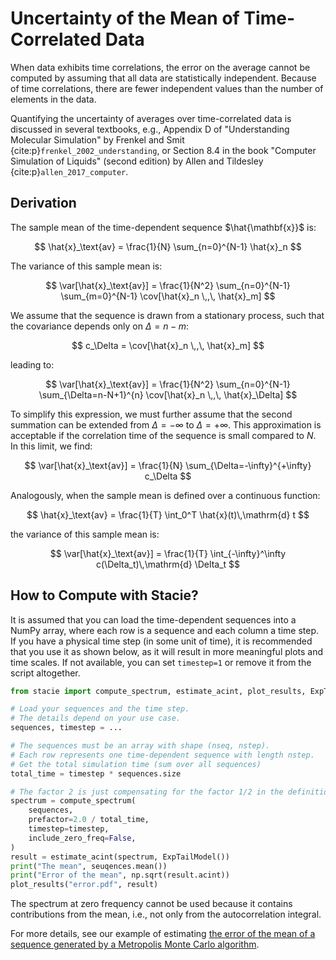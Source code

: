 # Uncertainty of the Mean of Time-Correlated Data

When data exhibits time correlations,
the error on the average cannot be computed by assuming that all data are statistically independent.
Because of time correlations, there are fewer independent values than the number of elements in the data.

Quantifying the uncertainty of averages over time-correlated data is discussed
in several textbooks, e.g.,
Appendix D of "Understanding Molecular Simulation"
by Frenkel and Smit {cite:p}`frenkel_2002_understanding`,
or Section 8.4 in the book "Computer Simulation of Liquids" (second edition)
by Allen and Tildesley {cite:p}`allen_2017_computer`.

## Derivation

The sample mean of the time-dependent sequence $\hat{\mathbf{x}}$ is:

$$
  \hat{x}_\text{av} = \frac{1}{N} \sum_{n=0}^{N-1} \hat{x}_n
$$

The variance of this sample mean is:

$$
  \var[\hat{x}_\text{av}] =
      \frac{1}{N^2} \sum_{n=0}^{N-1} \sum_{m=0}^{N-1}
      \cov[\hat{x}_n \,,\, \hat{x}_m]
$$

We assume that the sequence is drawn from a stationary process,
such that the covariance depends only on $\Delta = n-m$:

$$
    c_\Delta = \cov[\hat{x}_n \,,\, \hat{x}_m]
$$

leading to:

$$
  \var[\hat{x}_\text{av}] =
    \frac{1}{N^2} \sum_{n=0}^{N-1} \sum_{\Delta=n-N+1}^{n}
    \cov[\hat{x}_n \,,\, \hat{x}_\Delta]
$$

To simplify this expression, we must further assume that the second summation
can be extended from $\Delta=-\infty$ to $\Delta=+\infty$.
This approximation is acceptable if the correlation time of the sequence is small compared to $N$.
In this limit, we find:

$$
  \var[\hat{x}_\text{av}] =
    \frac{1}{N} \sum_{\Delta=-\infty}^{+\infty}
    c_\Delta
$$

Analogously, when the sample mean is defined over a continuous function:

$$
    \hat{x}_\text{av} = \frac{1}{T} \int_0^T \hat{x}(t)\,\mathrm{d} t
$$

the variance of this sample mean is:

$$
    \var[\hat{x}_\text{av}] = \frac{1}{T} \int_{-\infty}^\infty c(\Delta_t)\,\mathrm{d} \Delta_t
$$

## How to Compute with Stacie?

It is assumed that you can load the time-dependent sequences into a NumPy array,
where each row is a sequence and each column a time step.
If you have a physical time step (in some unit of time),
it is recommended that you use it as shown below,
as it will result in more meaningful plots and time scales.
If not available, you can set `timestep=1` or remove it from the script altogether.

```python
from stacie import compute_spectrum, estimate_acint, plot_results, ExpTailModel

# Load your sequences and the time step.
# The details depend on your use case.
sequences, timestep = ...

# The sequences must be an array with shape (nseq, nstep).
# Each row represents one time-dependent sequence with length nstep.
# Get the total simulation time (sum over all sequences)
total_time = timestep * sequences.size

# The factor 2 is just compensating for the factor 1/2 in the definition of the spectrum.
spectrum = compute_spectrum(
    sequences,
    prefactor=2.0 / total_time,
    timestep=timestep,
    include_zero_freq=False,
)
result = estimate_acint(spectrum, ExpTailModel())
print("The mean", seuqences.mean())
print("Error of the mean", np.sqrt(result.acint))
plot_results("error.pdf", result)
```

The spectrum at zero frequency cannot be used because it contains contributions from the mean,
i.e., not only from the autocorrelation integral.

For more details, see our example of estimating
[the error of the mean of a sequence generated by a Metropolis Monte Carlo algorithm](../../examples/error_mean.py).
